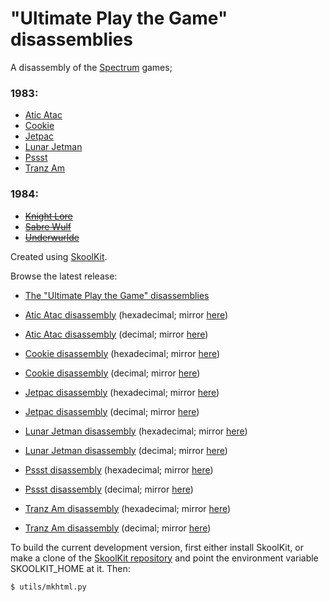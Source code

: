 "Ultimate Play the Game" disassemblies
======================================

A disassembly of the [Spectrum](https://en.wikipedia.org/wiki/ZX_Spectrum) games;

### 1983:
* [Atic Atac](https://en.wikipedia.org/wiki/Atic_Atac)
* [Cookie](https://en.wikipedia.org/wiki/Cookie_(video_game))
* [Jetpac](https://en.wikipedia.org/wiki/Jetpac)
* [Lunar Jetman](https://en.wikipedia.org/wiki/Lunar_Jetman)
* [Pssst](https://en.wikipedia.org/wiki/Pssst)
* [Tranz Am](https://en.wikipedia.org/wiki/Tranz_Am)

### 1984:
* ~~[Knight Lore](https://en.wikipedia.org/wiki/Knight_Lore)~~
* ~~[Sabre Wulf](https://en.wikipedia.org/wiki/Sabre_Wulf)~~
* ~~[Underwurlde](https://en.wikipedia.org/wiki/Underwurlde)~~

Created using [SkoolKit](https://skoolkit.ca).

Browse the latest release:

* [The "Ultimate Play the Game" disassemblies](https://pobtastic.github.io/ultimate/)

* [Atic Atac disassembly](https://pobtastic.github.io/ultimate/aticatac/hex/) (hexadecimal; mirror [here](http://skoolkit.arcadegeek.co.uk/ultimate/aticatac/hex/))
* [Atic Atac disassembly](https://pobtastic.github.io/ultimate/aticatac/dec/) (decimal; mirror [here](http://skoolkit.arcadegeek.co.uk/ultimate/aticatac/dec/))

* [Cookie disassembly](https://pobtastic.github.io/ultimate/cookie/hex/) (hexadecimal; mirror [here](http://skoolkit.arcadegeek.co.uk/ultimate/cookie/hex/))
* [Cookie disassembly](https://pobtastic.github.io/ultimate/cookie/dec/) (decimal; mirror [here](http://skoolkit.arcadegeek.co.uk/ultimate/cookie/dec/))

* [Jetpac disassembly](https://pobtastic.github.io/ultimate/jetpac/hex/) (hexadecimal; mirror [here](http://skoolkit.arcadegeek.co.uk/ultimate/jetpac/hex/))
* [Jetpac disassembly](https://pobtastic.github.io/ultimate/jetpac/dec/) (decimal; mirror [here](http://skoolkit.arcadegeek.co.uk/ultimate/jetpac/dec/))

* [Lunar Jetman disassembly](https://pobtastic.github.io/ultimate/lunarjetman/hex/) (hexadecimal; mirror [here](http://skoolkit.arcadegeek.co.uk/ultimate/lunarjetman/hex/))
* [Lunar Jetman disassembly](https://pobtastic.github.io/ultimate/lunarjetman/dec/) (decimal; mirror [here](http://skoolkit.arcadegeek.co.uk/ultimate/lunarjetman/dec/))

* [Pssst disassembly](https://pobtastic.github.io/ultimate/pssst/hex/) (hexadecimal; mirror [here](http://skoolkit.arcadegeek.co.uk/ultimate/pssst/hex/))
* [Pssst disassembly](https://pobtastic.github.io/ultimate/pssst/dec/) (decimal; mirror [here](http://skoolkit.arcadegeek.co.uk/ultimate/pssst/dec/))

* [Tranz Am disassembly](https://pobtastic.github.io/ultimate/tranzam/hex/) (hexadecimal; mirror [here](http://skoolkit.arcadegeek.co.uk/ultimate/tranzam/hex/))
* [Tranz Am disassembly](https://pobtastic.github.io/ultimate/tranzam/dec/) (decimal; mirror [here](http://skoolkit.arcadegeek.co.uk/ultimate/tranzam/dec/))

To build the current development version, first either install SkoolKit, or
make a clone of the [SkoolKit repository](https://github.com/skoolkid/skoolkit)
and point the environment variable SKOOLKIT_HOME at it. Then:

    $ utils/mkhtml.py

